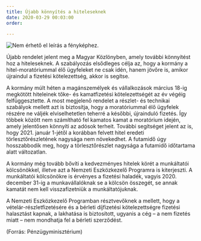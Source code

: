 ```yaml
---
title: Újabb könnyítés a hiteleseknek
date: 2020-03-29 00:03:00
order: 

---
```

![Nem érhető el leírás a fényképhez.](https://scontent-vie1-1.xx.fbcdn.net/v/t1.0-9/91598236_911175572648615_3779147311502852096_o.png?_nc_cat=106&_nc_sid=8024bb&_nc_ohc=3936kydZ0EwAX8qzo-r&_nc_ht=scontent-vie1-1.xx&oh=e3e7eeb225fe98765461e2d16f4650d5&oe=5ECC4BE3)

Újabb rendelet jelent meg a Magyar Közlönyben, amely további könnyítést hoz a hiteleseknek. A szabályozás elsődleges célja az, hogy a kormány a hitel-moratóriummal élő ügyfeleket ne csak idén, hanem jövőre is, amikor újraindul a fizetési kötelezettség, akkor is segítse.  
  
A kormány múlt héten a magánszemélyek és vállalkozások március 18-ig megkötött hiteleinek tőke- és kamatfizetési kötelezettségét az év végéig felfüggesztette. A most megjelenő rendelet a részlet- és technikai szabályok mellett azt is biztosítja, hogy a moratóriummal élő ügyfelek részére ne váljék elviselhetetlen teherré a későbbi, újrainduló fizetés. Így többek között nem számítható fel kamatos kamat a moratórium idején, amely jelentősen könnyíti az adósok terheit. További segítséget jelent az is, hogy 2021. január 1-jétől a korábban felvett hitel eredeti törlesztőrészletének nagysága nem növekedhet. A futamidő úgy hosszabbodik meg, hogy a törlesztőrészlet nagysága a futamidő időtartama alatt változatlan.  
  
A kormány még tovább bővíti a kedvezményes hitelek körét a munkáltatói kölcsönökkel, illetve azt a Nemzeti Eszközkezelő Programra is kiterjeszti. A munkáltatói kölcsönökre is érvényes a fizetési haladék, vagyis 2020. december 31-ig a munkavállalóknak se a kölcsön összegét, se annak kamatát nem kell visszafizetniük a munkáltatójuknak.  
  
A Nemzeti Eszközkezelő Programban résztvevőknek a mellett, hogy a vételár-részletfizetésére és a bérleti díjfizetési kötelezettségre fizetési halasztást kapnak, a lakhatása is biztosított, ugyanis a cég – a nem fizetés miatt – nem mondhatja fel a bérleti szerződést.  
  
(Forrás: Pénzügyminisztérium)